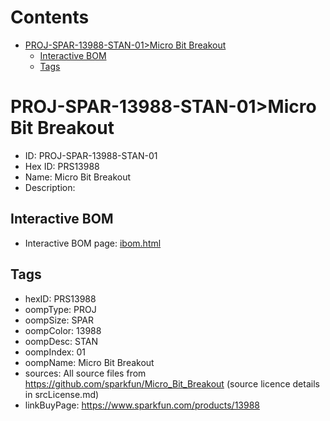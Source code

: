 



Contents
========

* [PROJ-SPAR-13988-STAN-01>Micro Bit Breakout](#proj-spar-13988-stan-01micro-bit-breakout)
	* [Interactive BOM](#interactive-bom)
	* [Tags](#tags)

# PROJ-SPAR-13988-STAN-01>Micro Bit Breakout

- ID: PROJ-SPAR-13988-STAN-01
- Hex ID: PRS13988
- Name: Micro Bit Breakout
- Description: 

## Interactive BOM

- Interactive BOM page: [ibom.html](kicad/bom/ibom.html)

## Tags

- hexID: PRS13988
- oompType: PROJ
- oompSize: SPAR
- oompColor: 13988
- oompDesc: STAN
- oompIndex: 01
- oompName: Micro Bit Breakout
- sources: All source files from https://github.com/sparkfun/Micro_Bit_Breakout (source licence details in srcLicense.md)
- linkBuyPage: https://www.sparkfun.com/products/13988
